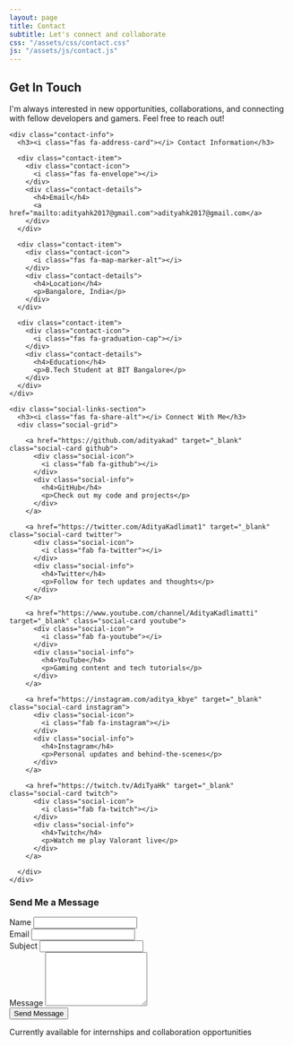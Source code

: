 ```yaml
---
layout: page
title: Contact
subtitle: Let's connect and collaborate
css: "/assets/css/contact.css"
js: "/assets/js/contact.js"
---
```


<div class="contact-container">
  
  <div class="contact-intro">
    <h2>Get In Touch</h2>
    <p>I'm always interested in new opportunities, collaborations, and connecting with fellow developers and gamers. Feel free to reach out!</p>
  </div>

  <div class="contact-content">
    
    <div class="contact-info">
      <h3><i class="fas fa-address-card"></i> Contact Information</h3>
      
      <div class="contact-item">
        <div class="contact-icon">
          <i class="fas fa-envelope"></i>
        </div>
        <div class="contact-details">
          <h4>Email</h4>
          <a href="mailto:adityahk2017@gmail.com">adityahk2017@gmail.com</a>
        </div>
      </div>

      <div class="contact-item">
        <div class="contact-icon">
          <i class="fas fa-map-marker-alt"></i>
        </div>
        <div class="contact-details">
          <h4>Location</h4>
          <p>Bangalore, India</p>
        </div>
      </div>

      <div class="contact-item">
        <div class="contact-icon">
          <i class="fas fa-graduation-cap"></i>
        </div>
        <div class="contact-details">
          <h4>Education</h4>
          <p>B.Tech Student at BIT Bangalore</p>
        </div>
      </div>
    </div>

    <div class="social-links-section">
      <h3><i class="fas fa-share-alt"></i> Connect With Me</h3>
      <div class="social-grid">
        
        <a href="https://github.com/adityakad" target="_blank" class="social-card github">
          <div class="social-icon">
            <i class="fab fa-github"></i>
          </div>
          <div class="social-info">
            <h4>GitHub</h4>
            <p>Check out my code and projects</p>
          </div>
        </a>

        <a href="https://twitter.com/AdityaKadlimat1" target="_blank" class="social-card twitter">
          <div class="social-icon">
            <i class="fab fa-twitter"></i>
          </div>
          <div class="social-info">
            <h4>Twitter</h4>
            <p>Follow for tech updates and thoughts</p>
          </div>
        </a>

        <a href="https://www.youtube.com/channel/AdityaKadlimatti" target="_blank" class="social-card youtube">
          <div class="social-icon">
            <i class="fab fa-youtube"></i>
          </div>
          <div class="social-info">
            <h4>YouTube</h4>
            <p>Gaming content and tech tutorials</p>
          </div>
        </a>

        <a href="https://instagram.com/aditya_kbye" target="_blank" class="social-card instagram">
          <div class="social-icon">
            <i class="fab fa-instagram"></i>
          </div>
          <div class="social-info">
            <h4>Instagram</h4>
            <p>Personal updates and behind-the-scenes</p>
          </div>
        </a>

        <a href="https://twitch.tv/AdiTyaHk" target="_blank" class="social-card twitch">
          <div class="social-icon">
            <i class="fab fa-twitch"></i>
          </div>
          <div class="social-info">
            <h4>Twitch</h4>
            <p>Watch me play Valorant live</p>
          </div>
        </a>

      </div>
    </div>

  </div>

  <div class="contact-form-section">
    <h3><i class="fas fa-paper-plane"></i> Send Me a Message</h3>
    <form class="contact-form" action="https://formspree.io/f/adityahk2017@gmail.com" method="POST">
      <div class="form-row">
        <div class="form-group">
          <label for="name">Name</label>
          <input type="text" id="name" name="name" required>
        </div>
        <div class="form-group">
          <label for="email">Email</label>
          <input type="email" id="email" name="email" required>
        </div>
      </div>
      <div class="form-group">
        <label for="subject">Subject</label>
        <input type="text" id="subject" name="subject" required>
      </div>
      <div class="form-group">
        <label for="message">Message</label>
        <textarea id="message" name="message" rows="6" required></textarea>
      </div>
      <button type="submit" class="btn-submit">
        <i class="fas fa-paper-plane"></i>
        Send Message
      </button>
    </form>
  </div>

</div>

<div class="availability-banner">
  <div class="availability-content">
    <i class="fas fa-circle status-indicator"></i>
    <span>Currently available for internships and collaboration opportunities</span>
  </div>
</div>